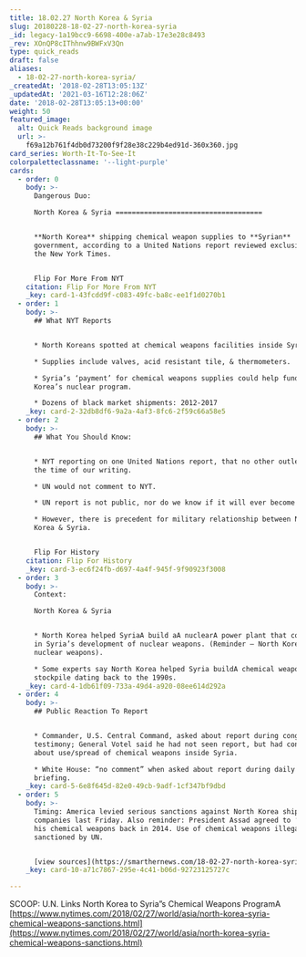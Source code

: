```yaml
---
title: 18.02.27 North Korea & Syria
slug: 20180228-18-02-27-north-korea-syria
_id: legacy-1a19bcc9-6698-400e-a7ab-17e3e28c8493
_rev: XOnQP8cIThhnw9BWFxV3Qn
type: quick_reads
draft: false
aliases:
  - 18-02-27-north-korea-syria/
_createdAt: '2018-02-28T13:05:13Z'
_updatedAt: '2021-03-16T12:28:06Z'
date: '2018-02-28T13:05:13+00:00'
weight: 50
featured_image:
  alt: Quick Reads background image
  url: >-
    f69a12b761f4db0d73200f9f28e38c229b4ed91d-360x360.jpg
card_series: Worth-It-To-See-It
colorpaletteclassname: '--light-purple'
cards:
  - order: 0
    body: >-
      Dangerous Duo:  

      North Korea & Syria ====================================


      **North Korea** shipping chemical weapon supplies to **Syrian**
      government, according to a United Nations report reviewed exclusively by
      the New York Times.


      Flip For More From NYT
    citation: Flip For More From NYT
    _key: card-1-43fcdd9f-c083-49fc-ba8c-ee1f1d0270b1
  - order: 1
    body: >-
      ## What NYT Reports


      * North Koreans spotted at chemical weapons facilities inside Syria.

      * Supplies include valves, acid resistant tile, & thermometers.

      * Syria’s ‘payment’ for chemical weapons supplies could help fund North
      Korea’s nuclear program.

      * Dozens of black market shipments: 2012-2017
    _key: card-2-32db8df6-9a2a-4af3-8fc6-2f59c66a58e5
  - order: 2
    body: >-
      ## What You Should Know:


      * NYT reporting on one United Nations report, that no other outlet has at
      the time of our writing.

      * UN would not comment to NYT.

      * UN report is not public, nor do we know if it will ever become public.

      * However, there is precedent for military relationship between North
      Korea & Syria.


      Flip For History
    citation: Flip For History
    _key: card-3-ec6f24fb-d697-4a4f-945f-9f90923f3008
  - order: 3
    body: >-
      Context:  

      North Korea & Syria


      * North Korea helped SyriaA build aA nuclearA power plant that could aid
      in Syria’s development of nuclear weapons. (Reminder – North Korea has
      nuclear weapons).

      * Some experts say North Korea helped Syria buildA chemical weapon
      stockpile dating back to the 1990s.
    _key: card-4-1db61f09-733a-49d4-a920-08ee614d292a
  - order: 4
    body: >-
      ## Public Reaction To Report


      * Commander, U.S. Central Command, asked about report during congressional
      testimony; General Votel said he had not seen report, but had concerns
      about use/spread of chemical weapons inside Syria.

      * White House: “no comment” when asked about report during daily press
      briefing.
    _key: card-5-6e8f645d-82e0-49cb-9adf-1cf347bf9dbd
  - order: 5
    body: >-
      Timing: America levied serious sanctions against North Korea shipping
      companies last Friday. Also reminder: President Assad agreed to ‘destroy’
      his chemical weapons back in 2014. Use of chemical weapons illegal &
      sanctioned by UN.


      [view sources](https://smarthernews.com/18-02-27-north-korea-syria/)
    _key: card-10-a71c7867-295e-4c41-b06d-92723125727c

---
```

SCOOP: U.N. Links North Korea to Syria”s Chemical Weapons ProgramA [https://www.nytimes.com/2018/02/27/world/asia/north-korea-syria-chemical-weapons-sanctions.html](https://www.nytimes.com/2018/02/27/world/asia/north-korea-syria-chemical-weapons-sanctions.html)